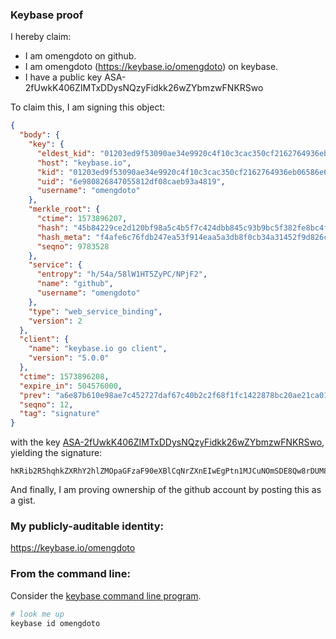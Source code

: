 ### Keybase proof

I hereby claim:

  * I am omengdoto on github.
  * I am omengdoto (https://keybase.io/omengdoto) on keybase.
  * I have a public key ASA-2fUwkK406ZIMTxDDysNQzyFidkk26wZYbmzwFNKRSwo

To claim this, I am signing this object:

```json
{
  "body": {
    "key": {
      "eldest_kid": "01203ed9f53090ae34e9920c4f10c3cac350cf2162764936eb06586e6cf014d2914b0a",
      "host": "keybase.io",
      "kid": "01203ed9f53090ae34e9920c4f10c3cac350cf2162764936eb06586e6cf014d2914b0a",
      "uid": "6e980826847055812df08caeb93a4819",
      "username": "omengdoto"
    },
    "merkle_root": {
      "ctime": 1573896207,
      "hash": "45b84229ce2d120bf98a5c4b5f7c424dbb845c93b9bc5f382fe8bc4f4db64d530f98111d10757c950859ea4040fe33b56e6e0a8498236920a49df350c726ab15",
      "hash_meta": "f4afe6c76fdb247ea53f914eaa5a3db8f0cb34a31452f9d826cb7436598eecd0",
      "seqno": 9783528
    },
    "service": {
      "entropy": "h/54a/58lW1HT5ZyPC/NPjF2",
      "name": "github",
      "username": "omengdoto"
    },
    "type": "web_service_binding",
    "version": 2
  },
  "client": {
    "name": "keybase.io go client",
    "version": "5.0.0"
  },
  "ctime": 1573896208,
  "expire_in": 504576000,
  "prev": "a6e87b610e98ae7c452727daf67c40b2c2f68f1fc1422878bc20ae21ca01fe73",
  "seqno": 12,
  "tag": "signature"
}
```

with the key [ASA-2fUwkK406ZIMTxDDysNQzyFidkk26wZYbmzwFNKRSwo](https://keybase.io/omengdoto), yielding the signature:

```
hKRib2R5hqhkZXRhY2hlZMOpaGFzaF90eXBlCqNrZXnEIwEgPtn1MJCuNOmSDE8Qw8rDUM8hYnZJNusGWG5s8BTSkUsKp3BheWxvYWTESpcCDMQgpuh7YQ6YrnxFJyfa9nxAssL2jx/BQih4vCCuIcoB/nPEINjBhKJb4WbXT1nA+yLXt3l11SSMsheGDZT/1OFVLd+UAgHCo3NpZ8RA/qD86DkKEl1wGATU3qSg9LpvWaY0LgnVS7vh9IMvQpqRA4UD+X7CwN0l1VokNtBnhFpgqXKyRWk0Pn91VyMDC6hzaWdfdHlwZSCkaGFzaIKkdHlwZQildmFsdWXEIBNP3OY2e7HklccAH85llbZ2q+6Cg2fHk5NqOye9YIv6o3RhZ80CAqd2ZXJzaW9uAQ==

```

And finally, I am proving ownership of the github account by posting this as a gist.

### My publicly-auditable identity:

https://keybase.io/omengdoto

### From the command line:

Consider the [keybase command line program](https://keybase.io/download).

```bash
# look me up
keybase id omengdoto
```
